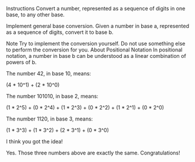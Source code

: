 Instructions
Convert a number, represented as a sequence of digits in one base, to any other base.

Implement general base conversion. Given a number in base a, represented as a sequence of digits, convert it to base b.

Note
Try to implement the conversion yourself. Do not use something else to perform the conversion for you.
About Positional Notation
In positional notation, a number in base b can be understood as a linear combination of powers of b.

The number 42, in base 10, means:

(4 * 10^1) + (2 * 10^0)

The number 101010, in base 2, means:

(1 * 2^5) + (0 * 2^4) + (1 * 2^3) + (0 * 2^2) + (1 * 2^1) + (0 * 2^0)

The number 1120, in base 3, means:

(1 * 3^3) + (1 * 3^2) + (2 * 3^1) + (0 * 3^0)

I think you got the idea!

Yes. Those three numbers above are exactly the same. Congratulations!